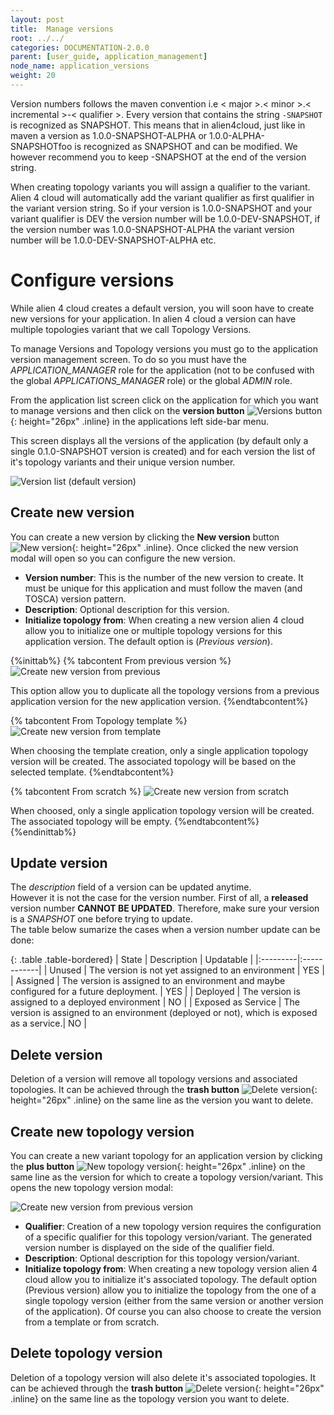 ```yaml
---
layout: post
title:  Manage versions
root: ../../
categories: DOCUMENTATION-2.0.0
parent: [user_guide, application_management]
node_name: application_versions
weight: 20
---
```


Version numbers follows the maven convention i.e < major >.< minor >.< incremental >-< qualifier >. Every version that contains the string `-SNAPSHOT` is recognized as SNAPSHOT. This means that in alien4cloud, just like in maven a version as 1.0.0-SNAPSHOT-ALPHA or 1.0.0-ALPHA-SNAPSHOTfoo is recognized as SNAPSHOT and can be modified. We however recommend you to keep -SNAPSHOT at the end of the version string.

When creating topology variants you will assign a qualifier to the variant. Alien 4 cloud will automatically add the variant qualifier as first qualifier in the variant version string. So if your version is 1.0.0-SNAPSHOT and your variant qualifier is DEV the version number will be 1.0.0-DEV-SNAPSHOT, if the version number was 1.0.0-SNAPSHOT-ALPHA the variant version number will be 1.0.0-DEV-SNAPSHOT-ALPHA etc.

# Configure versions

While alien 4 cloud creates a default version, you will soon have to create new versions for your application. In alien 4 cloud a version can have multiple topologies variant that we call Topology Versions.

To manage Versions and Topology versions you must go to the application version management screen. To do so you must have the *APPLICATION_MANAGER* role for the application (not to be confused with the global *APPLICATIONS_MANAGER* role) or the global *ADMIN* role.

From the application list screen click on the application for which you want to manage versions and then click on the __version button__ ![Versions button](../../images/2.0.0/user_guide/applications/versions_button.png){: height="26px" .inline} in the applications left side-bar menu.

This screen displays all the versions of the application (by default only a single 0.1.0-SNAPSHOT version is created) and for each version the list of it's topology variants and their unique version number.

![Version list (default version)](../../images/2.0.0/user_guide/applications/version_list.png)

## Create new version

You can create a new version by clicking the __New version__ button ![New version](../../images/2.0.0/user_guide/applications/new_version_button.png){: height="26px" .inline}. Once clicked the new version modal will open so you can configure the new version.

* __Version number__: This is the number of the new version to create. It must be unique for this application and must follow the maven (and TOSCA) version pattern.
* __Description__: Optional description for this version.
* __Initialize topology from__: When creating a new version alien 4 cloud allow you to initialize one or multiple topology versions for this application version. The default option is (_Previous version_).

{%inittab%}
{% tabcontent From previous version %}
![Create new version from previous](../../images/2.0.0/user_guide/applications/new_version_modal_previous.png)

This option allow you to duplicate all the topology versions from a previous application version for the new application version.
{%endtabcontent%}

{% tabcontent From Topology template %}
![Create new version from template](../../images/2.0.0/user_guide/applications/new_version_modal_template.png)

When choosing the template creation, only a single application topology version will be created. The associated topology will be based on the selected template.
{%endtabcontent%}

{% tabcontent From scratch %}
![Create new version from scratch](../../images/2.0.0/user_guide/applications/new_version_modal_scratch.png)

When choosed, only a single application topology version will be created. The associated topology will be empty.
{%endtabcontent%}
{%endinittab%}

## Update version
The _description_ field of a version can be updated anytime.  
However it is not the case for the version number. First of all, a __released__ version number __CANNOT BE UPDATED__.   Therefore, make sure your version is a _SNAPSHOT_ one before trying to update.  
The table below sumarize the cases when a version number update can be done:

{: .table .table-bordered}
| State | Description | Updatable |
|:---------|:------------|
| Unused | The version is not yet assigned to an environment | YES |
| Assigned | The version is assigned to an environment and maybe configured for a future deployment. | YES |
| Deployed | The version is assigned to a deployed environment | NO |
| Exposed as Service | The version is assigned to an environment (deployed or not), which is exposed as a service.| NO |

## Delete version

Deletion of a version will remove all topology versions and associated topologies. It can be achieved through the __trash button__ ![Delete version](../../images/2.0.0/user_guide/applications/delete_button.png){: height="26px" .inline} on the same line as the version you want to delete.

## Create new topology version

You can create a new variant topology for an application version by clicking the __plus button__ ![New topology version](../../images/2.0.0/user_guide/applications/new_topo_version_button.png){: height="26px" .inline} on the same line as the version for which to create a topology version/variant. This opens the new topology version modal:

![Create new version from previous version](../../images/2.0.0/user_guide/applications/new_topology_version_previous.png)

* __Qualifier__: Creation of a new topology version requires the configuration of a specific qualifier for this topology version/variant. The generated version number is displayed on the side of the qualifier field.
* __Description__: Optional description for this topology version/variant.
* __Initialize topology from__: When creating a new topology version alien 4 cloud allow you to initialize it's associated topology. The default option (Previous version) allow you to initialize the topology from the one of a single topology version (either from the same version or another version of the application). Of course you can also choose to create the version from a template or from scratch.

## Delete topology version

Deletion of a topology version will also delete it's associated topologies. It can be achieved through the __trash button__ ![Delete version](../../images/2.0.0/user_guide/applications/delete_button.png){: height="26px" .inline} on the same line as the topology version you want to delete.
